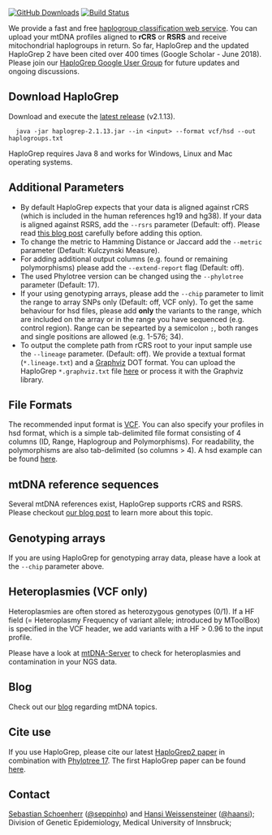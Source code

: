 [![GitHub Downloads](https://img.shields.io/github/downloads/seppinho/haplogrep-cmd/total.svg?style=flat)](https://github.com/seppinho/haplogrep-cmd/releases)
[![Build Status](https://travis-ci.org/seppinho/haplogrep-cmd.svg?branch=master)](https://travis-ci.org/seppinho/haplogrep-cmd)

We provide a fast and free [haplogroup classification web service](https://haplogrep.uibk.ac.at/). You can upload your mtDNA profiles aligned to **rCRS** or **RSRS** and receive mitochondrial haplogroups in return. So far, HaploGrep and the updated HaploGrep 2 have been cited over 400 times (Google Scholar - June 2018). Please join our [HaploGrep Google User Group](https://groups.google.com/forum/#!forum/haplogrep) for future updates and ongoing discussions. 

## Download HaploGrep

Download and execute the [latest release](https://github.com/seppinho/haplogrep-cmd/releases/download/v2.1.13/haplogrep-2.1.13.jar) (v2.1.13). 
 
      java -jar haplogrep-2.1.13.jar --in <input> --format vcf/hsd --out haplogroups.txt
   
HaploGrep requires Java 8 and works for Windows, Linux and Mac operating systems.
 
## Additional Parameters      
* By default HaploGrep expects that your data is aligned against rCRS (which is included in the human references hg19 and hg38). If your data is aligned against RSRS, add the `--rsrs` parameter (Default: off). Please read [this blog post](http://haplogrep.uibk.ac.at/blog/rcrs-vs-rsrs-vs-hg19/) carefully before adding this option.
* To change the metric to Hamming Distance or Jaccard add the `--metric` parameter (Default: Kulczynski Measure).
* For adding additional output columns (e.g. found or remaining polymorphisms) please add the `--extend-report` flag (Default: off).
* The used Phylotree version can be changed using the `--phylotree` parameter (Default: 17).
* If your using genotyping arrays, please add the `--chip` parameter to limit the range to array SNPs only (Default: off, VCF only). 
To get the same behaviour for hsd files, please add **only** the variants to the range, which are included on the array or in the range you have sequenced (e.g. control region). Range can be sepearted by a semicolon `;`, both ranges and single positions are allowed (e.g. 1-576; 34).
* To output the complete path from rCRS root to your input sample use the `--lineage` parameter. (Default: off). We provide a textual format (`*.lineage.txt`) and a [Graphviz](http://www.graphviz.org/documentation/) DOT format. You can upload the HaploGrep `*.graphviz.txt` file [here](https://graphs.grevian.org/graph) or process it with the Graphviz library.

## File Formats
The recommended input format is [VCF](http://www.internationalgenome.org/wiki/Analysis/vcf4.0/). You can also specify your profiles in hsd format, which is a simple tab-delimited file format consisting of 4 columns (ID, Range, Haplogroup and Polymorphisms). For readability, the polymorphisms are also tab-delimited (so columns > 4). A hsd example can be found [here](https://raw.githubusercontent.com/seppinho/haplogrep-cmd/master/test-data/h100.hsd.txt). 

## mtDNA reference sequences
Several mtDNA references exist, HaploGrep supports rCRS and RSRS. Please checkout [our blog post](http://haplogrep.uibk.ac.at/blog/rcrs-vs-rsrs-vs-hg19/) to learn more about this topic.

## Genotyping arrays
If you are using HaploGrep for genotyping array data, please have a look at the `--chip` parameter above. 

## Heteroplasmies (VCF only)
Heteroplasmies are often stored as heterozygous genotypes (0/1). If a HF field (= Heteroplasmy Frequency of variant allele; introduced by MToolBox) is specified in the VCF header, we add variants with a HF > 0.96 to the input profile.

Please have a look at [mtDNA-Server](http://mtdna-server.uibk.ac.at) to check for heteroplasmies and contamination in your NGS data.   

## Blog
Check out our [blog](http://haplogrep.uibk.ac.at/blog/) regarding mtDNA topics.

## Cite use
If you use HaploGrep, please cite our latest [HaploGrep2 paper](http://nar.oxfordjournals.org/content/early/2016/04/15/nar.gkw233) in combination with [Phylotree 17](https://www.sciencedirect.com/science/article/pii/S1875176815302432). The first HaploGrep paper can be found [here](https://onlinelibrary.wiley.com/doi/abs/10.1002/humu.21382). 

## Contact
[Sebastian Schoenherr](mailto:sebastian.schoenherr@i-med.ac.at) ([@seppinho](https://twitter.com/seppinho)) and [Hansi Weissensteiner](mailto:hansi.weissensteiner@i-med.ac.at) ([@haansi](https://twitter.com/whansi)); Division of Genetic Epidemiology, Medical University of Innsbruck;
